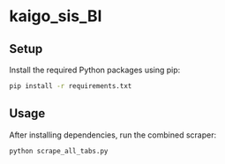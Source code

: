 # kaigo_sis_BI

## Setup

Install the required Python packages using pip:

```bash
pip install -r requirements.txt
```

## Usage

After installing dependencies, run the combined scraper:

```bash
python scrape_all_tabs.py
```
